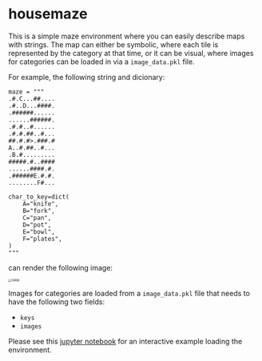 # housemaze

This is a simple maze environment where you can easily describe maps with strings. The map can either be symbolic, where each tile is represented by the category at that time, or it can be visual, where images for categories can be loaded in via a `image_data.pkl` file.

For example, the following string and dicionary:
```
maze = """
.#.C...##....
.#..D...####.
.######......
......######.
.#.#..#......
.#.#.##..#...
##.#.#>.###.#
A..#.##..#...
.B.#.........
#####.#..####
......####.#.
.######E.#.#.
........F#...

char_to_key=dict(
    A="knife",
    B="fork",
    C="pan",
    D="pot",
    E="bowl",
    F="plates",
)
"""
````
can render the following image:

<img src="example.png" alt="FARM" style="zoom:40%;" />

Images for categories are loaded from a `image_data.pkl` file that needs to have the following two fields:
- `keys`
- `images`

Please see this [jupyter notebook](exmaple.ipdb) for an interactive example loading the environment.
